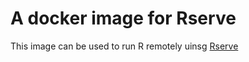 # A docker image for Rserve

This image can be used to run R remotely uinsg [Rserve](https://www.rforge.net/Rserve/)
